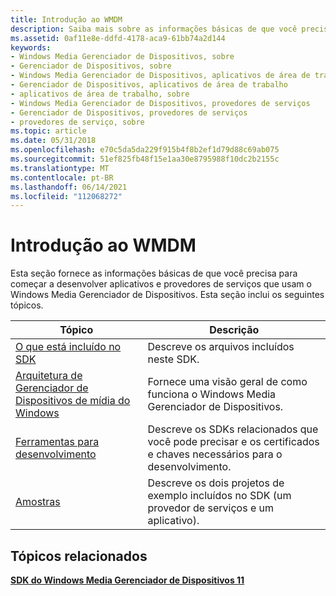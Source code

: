 ```yaml
---
title: Introdução ao WMDM
description: Saiba mais sobre as informações básicas de que você precisa para começar a desenvolver aplicativos e provedores de serviços que usam o Windows Media Gerenciador de Dispositivos.
ms.assetid: 0af11e8e-ddfd-4178-aca9-61bb74a2d144
keywords:
- Windows Media Gerenciador de Dispositivos, sobre
- Gerenciador de Dispositivos, sobre
- Windows Media Gerenciador de Dispositivos, aplicativos de área de trabalho
- Gerenciador de Dispositivos, aplicativos de área de trabalho
- aplicativos de área de trabalho, sobre
- Windows Media Gerenciador de Dispositivos, provedores de serviços
- Gerenciador de Dispositivos, provedores de serviços
- provedores de serviço, sobre
ms.topic: article
ms.date: 05/31/2018
ms.openlocfilehash: e70c5da5da229f915b4f8b2ef1d79d88c69ab075
ms.sourcegitcommit: 51ef825fb48f15e1aa30e8795988f10dc2b2155c
ms.translationtype: MT
ms.contentlocale: pt-BR
ms.lasthandoff: 06/14/2021
ms.locfileid: "112068272"
---
```

# <a name="getting-started-with-wmdm"></a>Introdução ao WMDM

Esta seção fornece as informações básicas de que você precisa para começar a desenvolver aplicativos e provedores de serviços que usam o Windows Media Gerenciador de Dispositivos. Esta seção inclui os seguintes tópicos.



| Tópico                                                                                      | Descrição                                                                                         |
|--------------------------------------------------------------------------------------------|-----------------------------------------------------------------------------------------------------|
| [O que está incluído no SDK](whats-included-with-the-sdk.md)                            | Descreve os arquivos incluídos neste SDK.                                                           |
| [Arquitetura de Gerenciador de Dispositivos de mídia do Windows](windows-media-device-manager-architecture.md) | Fornece uma visão geral de como funciona o Windows Media Gerenciador de Dispositivos.                                 |
| [Ferramentas para desenvolvimento](tools-for-development.md)                                         | Descreve os SDKs relacionados que você pode precisar e os certificados e chaves necessários para o desenvolvimento.   |
| [Amostras](samples.md)                                                                     | Descreve os dois projetos de exemplo incluídos no SDK (um provedor de serviços e um aplicativo). |



 

## <a name="related-topics"></a>Tópicos relacionados

<dl> <dt>

[**SDK do Windows Media Gerenciador de Dispositivos 11**](windows-media-device-manager-11-sdk.md)
</dt> </dl>

 

 




